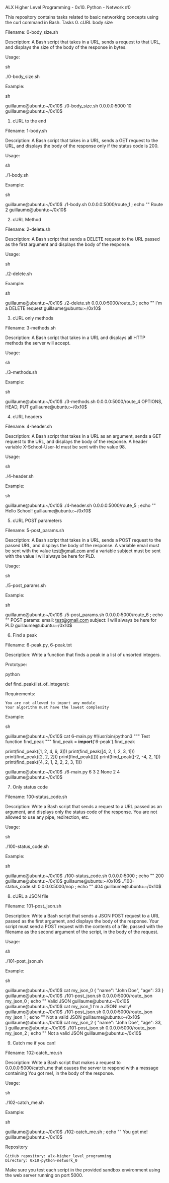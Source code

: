ALX Higher Level Programming - 0x10. Python - Network #0

This repository contains tasks related to basic networking concepts using the curl command in Bash.
Tasks
0. cURL body size

Filename: 0-body_size.sh

Description: A Bash script that takes in a URL, sends a request to that URL, and displays the size of the body of the response in bytes.

Usage:

sh

./0-body_size.sh <URL>

Example:

sh

guillaume@ubuntu:~/0x10$ ./0-body_size.sh 0.0.0.0:5000
10
guillaume@ubuntu:~/0x10$

1. cURL to the end

Filename: 1-body.sh

Description: A Bash script that takes in a URL, sends a GET request to the URL, and displays the body of the response only if the status code is 200.

Usage:

sh

./1-body.sh <URL>

Example:

sh

guillaume@ubuntu:~/0x10$ ./1-body.sh 0.0.0.0:5000/route_1 ; echo ""
Route 2
guillaume@ubuntu:~/0x10$

2. cURL Method

Filename: 2-delete.sh

Description: A Bash script that sends a DELETE request to the URL passed as the first argument and displays the body of the response.

Usage:

sh

./2-delete.sh <URL>

Example:

sh

guillaume@ubuntu:~/0x10$ ./2-delete.sh 0.0.0.0:5000/route_3 ; echo ""
I'm a DELETE request
guillaume@ubuntu:~/0x10$

3. cURL only methods

Filename: 3-methods.sh

Description: A Bash script that takes in a URL and displays all HTTP methods the server will accept.

Usage:

sh

./3-methods.sh <URL>

Example:

sh

guillaume@ubuntu:~/0x10$ ./3-methods.sh 0.0.0.0:5000/route_4
OPTIONS, HEAD, PUT
guillaume@ubuntu:~/0x10$

4. cURL headers

Filename: 4-header.sh

Description: A Bash script that takes in a URL as an argument, sends a GET request to the URL, and displays the body of the response. A header variable X-School-User-Id must be sent with the value 98.

Usage:

sh

./4-header.sh <URL>

Example:

sh

guillaume@ubuntu:~/0x10$ ./4-header.sh 0.0.0.0:5000/route_5 ; echo ""
Hello School!
guillaume@ubuntu:~/0x10$

5. cURL POST parameters

Filename: 5-post_params.sh

Description: A Bash script that takes in a URL, sends a POST request to the passed URL, and displays the body of the response. A variable email must be sent with the value test@gmail.com and a variable subject must be sent with the value I will always be here for PLD.

Usage:

sh

./5-post_params.sh <URL>

Example:

sh

guillaume@ubuntu:~/0x10$ ./5-post_params.sh 0.0.0.0:5000/route_6 ; echo ""
POST params:
    email: test@gmail.com
    subject: I will always be here for PLD
guillaume@ubuntu:~/0x10$

6. Find a peak

Filename: 6-peak.py, 6-peak.txt

Description: Write a function that finds a peak in a list of unsorted integers.

Prototype:

python

def find_peak(list_of_integers):

Requirements:

    You are not allowed to import any module
    Your algorithm must have the lowest complexity

Example:

sh

guillaume@ubuntu:~/0x10$ cat 6-main.py
#!/usr/bin/python3
""" Test function find_peak """
find_peak = __import__('6-peak').find_peak

print(find_peak([1, 2, 4, 6, 3]))
print(find_peak([4, 2, 1, 2, 3, 1]))
print(find_peak([2, 2, 2]))
print(find_peak([]))
print(find_peak([-2, -4, 2, 1]))
print(find_peak([4, 2, 1, 2, 2, 2, 3, 1]))

guillaume@ubuntu:~/0x10$ ./6-main.py
6
3
2
None
2
4
guillaume@ubuntu:~/0x10$

7. Only status code

Filename: 100-status_code.sh

Description: Write a Bash script that sends a request to a URL passed as an argument, and displays only the status code of the response. You are not allowed to use any pipe, redirection, etc.

Usage:

sh

./100-status_code.sh <URL>

Example:

sh

guillaume@ubuntu:~/0x10$ ./100-status_code.sh 0.0.0.0:5000 ; echo ""
200
guillaume@ubuntu:~/0x10$
guillaume@ubuntu:~/0x10$ ./100-status_code.sh 0.0.0.0:5000/nop ; echo ""
404
guillaume@ubuntu:~/0x10$

8. cURL a JSON file

Filename: 101-post_json.sh

Description: Write a Bash script that sends a JSON POST request to a URL passed as the first argument, and displays the body of the response. Your script must send a POST request with the contents of a file, passed with the filename as the second argument of the script, in the body of the request.

Usage:

sh

./101-post_json.sh <URL> <filename>

Example:

sh

guillaume@ubuntu:~/0x10$ cat my_json_0
{
    "name": "John Doe",
    "age": 33
}
guillaume@ubuntu:~/0x10$ ./101-post_json.sh 0.0.0.0:5000/route_json my_json_0 ; echo ""
Valid JSON
guillaume@ubuntu:~/0x10$
guillaume@ubuntu:~/0x10$ cat my_json_1
I'm a JSON! really!
guillaume@ubuntu:~/0x10$ ./101-post_json.sh 0.0.0.0:5000/route_json my_json_1 ; echo ""
Not a valid JSON
guillaume@ubuntu:~/0x10$
guillaume@ubuntu:~/0x10$ cat my_json_2
{
    "name": "John Doe",
    "age": 33,
}
guillaume@ubuntu:~/0x10$ ./101-post_json.sh 0.0.0.0:5000/route_json my_json_2 ; echo ""
Not a valid JSON
guillaume@ubuntu:~/0x10$

9. Catch me if you can!

Filename: 102-catch_me.sh

Description: Write a Bash script that makes a request to 0.0.0.0:5000/catch_me that causes the server to respond with a message containing You got me!, in the body of the response.

Usage:

sh

./102-catch_me.sh

Example:

sh

guillaume@ubuntu:~/0x10$ ./102-catch_me.sh ; echo ""
You got me!
guillaume@ubuntu:~/0x10$

Repository

    GitHub repository: alx-higher_level_programming
    Directory: 0x10-python-network_0

Make sure you test each script in the provided sandbox environment using the web server running on port 5000.

